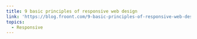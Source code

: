 ```yaml
---
title: 9 basic principles of responsive web design
link: 'https://blog.froont.com/9-basic-principles-of-responsive-web-design/'
topics:
  - Responsive
---
```


